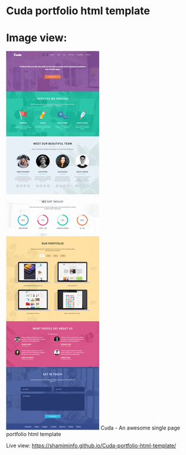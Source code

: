 # Cuda portfolio html template
<h1 center>Image view:</h1> 
<img src="https://github.com/shamimINFO/Cuda-portfolio-html-template/blob/master/Computer%20View_%20shamiminfo-github-io-Cuda-portfolio-html-template.png">
 Cuda - An awesome single page portfolio html template
 
Live view: 
https://shamiminfo.github.io/Cuda-portfolio-html-template/
